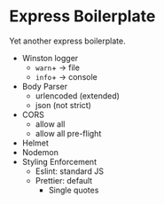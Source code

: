 # Express Boilerplate

Yet another express boilerplate.

- Winston logger
  - `warn`+ -> file
  - `info`+ -> console
- Body Parser
  - urlencoded (extended)
  - json (not strict)
- CORS
  - allow all
  - allow all pre-flight
- Helmet
- Nodemon
- Styling Enforcement
  - Eslint: standard JS
  - Prettier: default
    - Single quotes
